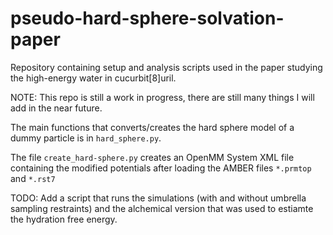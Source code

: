 # pseudo-hard-sphere-solvation-paper
Repository containing setup and analysis scripts used in the paper studying the high-energy water in cucurbit[8]uril.


NOTE: This repo is still a work in progress, there are still many things I will add in the near future.

The main functions that converts/creates the hard sphere model of a dummy particle is in `hard_sphere.py`.

The file `create_hard-sphere.py` creates an OpenMM System XML file containing the modified potentials after loading the AMBER files `*.prmtop` and `*.rst7`

TODO: Add a script that runs the simulations (with and without umbrella sampling restraints) and the alchemical version that was used to estiamte the hydration free energy.
